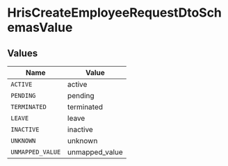 # HrisCreateEmployeeRequestDtoSchemasValue


## Values

| Name             | Value            |
| ---------------- | ---------------- |
| `ACTIVE`         | active           |
| `PENDING`        | pending          |
| `TERMINATED`     | terminated       |
| `LEAVE`          | leave            |
| `INACTIVE`       | inactive         |
| `UNKNOWN`        | unknown          |
| `UNMAPPED_VALUE` | unmapped_value   |